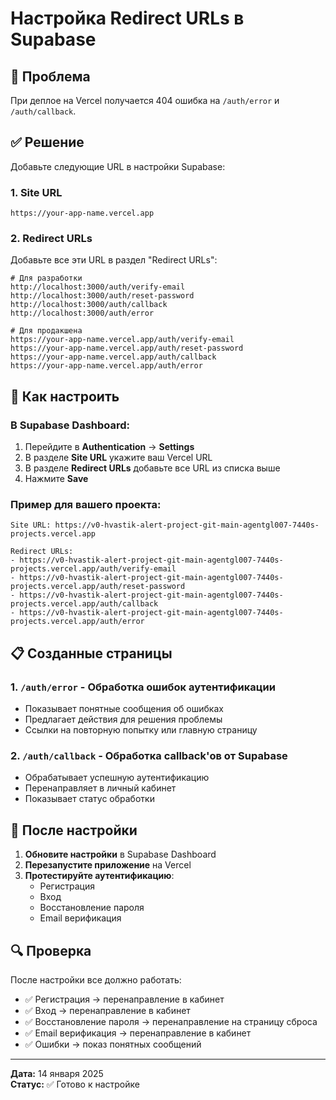 # Настройка Redirect URLs в Supabase

## 🎯 Проблема
При деплое на Vercel получается 404 ошибка на `/auth/error` и `/auth/callback`.

## ✅ Решение
Добавьте следующие URL в настройки Supabase:

### 1. Site URL
```
https://your-app-name.vercel.app
```

### 2. Redirect URLs
Добавьте все эти URL в раздел "Redirect URLs":

```
# Для разработки
http://localhost:3000/auth/verify-email
http://localhost:3000/auth/reset-password
http://localhost:3000/auth/callback
http://localhost:3000/auth/error

# Для продакшена
https://your-app-name.vercel.app/auth/verify-email
https://your-app-name.vercel.app/auth/reset-password
https://your-app-name.vercel.app/auth/callback
https://your-app-name.vercel.app/auth/error
```

## 🔧 Как настроить

### В Supabase Dashboard:
1. Перейдите в **Authentication** → **Settings**
2. В разделе **Site URL** укажите ваш Vercel URL
3. В разделе **Redirect URLs** добавьте все URL из списка выше
4. Нажмите **Save**

### Пример для вашего проекта:
```
Site URL: https://v0-hvastik-alert-project-git-main-agentgl007-7440s-projects.vercel.app

Redirect URLs:
- https://v0-hvastik-alert-project-git-main-agentgl007-7440s-projects.vercel.app/auth/verify-email
- https://v0-hvastik-alert-project-git-main-agentgl007-7440s-projects.vercel.app/auth/reset-password
- https://v0-hvastik-alert-project-git-main-agentgl007-7440s-projects.vercel.app/auth/callback
- https://v0-hvastik-alert-project-git-main-agentgl007-7440s-projects.vercel.app/auth/error
```

## 📋 Созданные страницы

### 1. `/auth/error` - Обработка ошибок аутентификации
- Показывает понятные сообщения об ошибках
- Предлагает действия для решения проблемы
- Ссылки на повторную попытку или главную страницу

### 2. `/auth/callback` - Обработка callback'ов от Supabase
- Обрабатывает успешную аутентификацию
- Перенаправляет в личный кабинет
- Показывает статус обработки

## 🚀 После настройки

1. **Обновите настройки** в Supabase Dashboard
2. **Перезапустите приложение** на Vercel
3. **Протестируйте аутентификацию**:
   - Регистрация
   - Вход
   - Восстановление пароля
   - Email верификация

## 🔍 Проверка

После настройки все должно работать:
- ✅ Регистрация → перенаправление в кабинет
- ✅ Вход → перенаправление в кабинет  
- ✅ Восстановление пароля → перенаправление на страницу сброса
- ✅ Email верификация → перенаправление в кабинет
- ✅ Ошибки → показ понятных сообщений

---

**Дата:** 14 января 2025  
**Статус:** ✅ Готово к настройке
